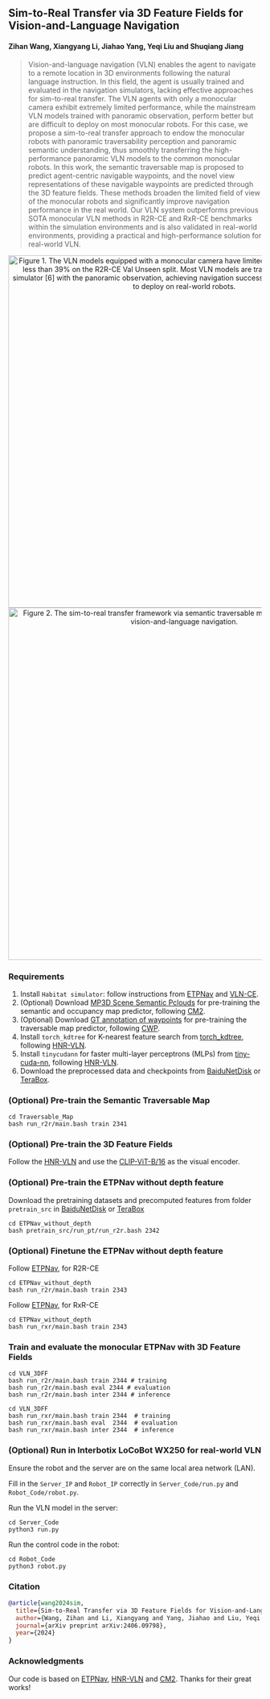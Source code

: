 ## Sim-to-Real Transfer via 3D Feature Fields for Vision-and-Language Navigation

#### Zihan Wang, Xiangyang Li, Jiahao Yang, Yeqi Liu and Shuqiang Jiang

>Vision-and-language navigation (VLN) enables the agent to navigate to a remote location in 3D environments following the natural language instruction. In this field, the agent is usually trained and evaluated in the navigation simulators, lacking effective approaches for sim-to-real transfer. The VLN agents with only a monocular camera exhibit extremely limited performance, while the mainstream VLN models trained with panoramic observation, perform better but are difficult to deploy on most monocular robots. For this case, we propose a sim-to-real transfer approach to endow the monocular robots with panoramic traversability perception and panoramic semantic understanding, thus smoothly transferring the high-performance panoramic VLN models to the common monocular robots. In this work, the semantic traversable map is proposed to predict agent-centric navigable waypoints, and the novel view representations of these navigable waypoints are predicted through the 3D feature fields. These methods broaden the limited field of view of the monocular robots and significantly improve navigation performance in the real world. Our VLN system outperforms previous SOTA monocular VLN methods in R2R-CE and RxR-CE benchmarks within the simulation environments and is also validated in real-world environments, providing a practical and high-performance solution for real-world VLN.

<div align=center><img src="https://github.com/MrZihan/Sim2Real-VLN-3DFF/blob/main/Figure/Figure1.jpg" width="700px" alt="Figure 1. The VLN models equipped with a monocular camera have limited navigation success rates of less than 39% on the R2R-CE Val Unseen split. Most VLN models are trained and evaluated in the simulator [6] with the panoramic observation, achieving navigation success rates of over 57%, but hard to deploy on real-world robots."/></div>

<div align=center><img src="https://github.com/MrZihan/Sim2Real-VLN-3DFF/blob/main/Figure/Figure2.jpg" width="700px" alt="Figure 2. The sim-to-real transfer framework via semantic traversable map and 3D feature fields for vision-and-language navigation."/></div>

### Requirements

1. Install `Habitat simulator`: follow instructions from [ETPNav](https://github.com/MarSaKi/ETPNav) and [VLN-CE](https://github.com/jacobkrantz/VLN-CE).
2. (Optional) Download [MP3D Scene Semantic Pclouds](https://drive.google.com/file/d/1u4SKEYs4L5RnyXrIX-faXGU1jc16CTkJ/view) for pre-training the semantic and occupancy map predictor, following [CM2](https://github.com/ggeorgak11/CM2).
3. (Optional) Download [GT annotation of waypoints](https://drive.google.com/drive/folders/1wpuGAO-rRalPKt8m1-QIvlb_Pv1rYJ4x?usp=sharing) for pre-training the traversable map predictor, following [CWP](https://github.com/wz0919/waypoint-predictor).
4. Install `torch_kdtree` for K-nearest feature search from [torch_kdtree](https://github.com/thomgrand/torch_kdtree), following [HNR-VLN](https://github.com/MrZihan/HNR-VLN).
5. Install `tinycudann` for faster multi-layer perceptrons (MLPs) from [tiny-cuda-nn](https://github.com/NVlabs/tiny-cuda-nn), following [HNR-VLN](https://github.com/MrZihan/HNR-VLN).
6. Download the preprocessed data and checkpoints from [BaiduNetDisk](https://pan.baidu.com/s/1RL9VI5NU9uTXLOyymhmx1w?pwd=ugi2) or [TeraBox](https://terabox.com/s/1fX5LApMdMHHIwrLIzqIbxA).

### (Optional) Pre-train the Semantic Traversable Map
```
cd Traversable_Map
bash run_r2r/main.bash train 2341
```

### (Optional) Pre-train the 3D Feature Fields

Follow the [HNR-VLN](https://github.com/MrZihan/HNR-VLN) and use the [CLIP-ViT-B/16](https://github.com/openai/CLIP/blob/main/clip/clip.py) as the visual encoder.

### (Optional) Pre-train the ETPNav without depth feature
Download the pretraining datasets and precomputed features from folder `pretrain_src` in [BaiduNetDisk](https://pan.baidu.com/s/1RL9VI5NU9uTXLOyymhmx1w?pwd=ugi2) or [TeraBox](https://terabox.com/s/1fX5LApMdMHHIwrLIzqIbxA)

```
cd ETPNav_without_depth
bash pretrain_src/run_pt/run_r2r.bash 2342
```

### (Optional) Finetune the ETPNav without depth feature
Follow [ETPNav](https://github.com/MarSaKi/ETPNav), for R2R-CE
```
cd ETPNav_without_depth
bash run_r2r/main.bash train 2343
```

Follow [ETPNav](https://github.com/MarSaKi/ETPNav), for RxR-CE
```
cd ETPNav_without_depth
bash run_rxr/main.bash train 2343
```

### Train and evaluate the monocular ETPNav with 3D Feature Fields
```
cd VLN_3DFF
bash run_r2r/main.bash train 2344 # training
bash run_r2r/main.bash eval 2344 # evaluation
bash run_r2r/main.bash inter 2344 # inference
```
```
cd VLN_3DFF
bash run_rxr/main.bash train 2344  # training
bash run_rxr/main.bash eval  2344  # evaluation
bash run_rxr/main.bash inter 2344  # inference
```

### (Optional) Run in Interbotix LoCoBot WX250 for real-world VLN
Ensure the robot and the server are on the same local area network (LAN).

Fill in the `Server_IP` and `Robot_IP` correctly in `Server_Code/run.py` and `Robot_Code/robot.py`.

Run the VLN model in the server:
```
cd Server_Code
python3 run.py
```

Run the control code in the robot:
```
cd Robot_Code
python3 robot.py
```

### Citation

```bibtex
@article{wang2024sim,
  title={Sim-to-Real Transfer via 3D Feature Fields for Vision-and-Language Navigation},
  author={Wang, Zihan and Li, Xiangyang and Yang, Jiahao and Liu, Yeqi and Jiang, Shuqiang},
  journal={arXiv preprint arXiv:2406.09798},
  year={2024}
}
  ```

### Acknowledgments
Our code is based on [ETPNav](https://github.com/MarSaKi/ETPNav), [HNR-VLN](https://github.com/MrZihan/HNR-VLN) and [CM2](https://github.com/ggeorgak11/CM2). Thanks for their great works!
